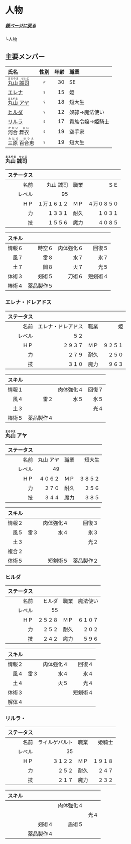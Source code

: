 # 人物

##### [親ページに戻る](../README.md)
└人物

## 主要メンバー

|氏名|性別|年齢|職業|
|:---|:---:|---:|:---|
|[<ruby>丸山 誠司<rp>（</rp><rt>まるやま　せいじ</rt><rp>）](#anchor1)</rp></ruby>|♂|30|SE|
|[エレナ](#anchor2)|♀|15|姫|
|[<ruby>丸山<rp>（</rp><rt>まるやま</rt><rp>）</rp></ruby> アヤ](#anchor3)|♀|18|短大生|
|[ヒルダ](#anchor4)|♀|12|奴隷→魔法使い|
|[リルラ](#anchor5)|♀|17|貴族令嬢→姫騎士|
|<ruby>河合 舞衣<rp>（</rp><rt>かわい　まい</rt><rp>）</rp></ruby>|♀|19|空手家|
|<ruby>三原 百合恵<rp>（</rp><rt>みはら　ゆりえ</rt><rp>）</rp></ruby>|♀|19|短大生|

<a id="anchor1"></a>
<a href="#anchor1"></a>
### <ruby>丸山 誠司<rp></rp><rt>まるやま　せいじ</rt><rp></rp></ruby>  

|ステータス | |||
|---:|---:|---:|---:|
|名前|丸山 誠司|職業|ＳＥ|
|レベル|95|
|ＨＰ|１万１６１２|ＭＰ|４万０８５０|
|力|１３３１|耐久|１０３１|
|技|１５５６|魔力|４０８５|

|スキル | |||
|---:|---:|---:|---:|
|情報６|時空６|肉体強化６|回復５|
|風７|雷８|水７|氷７|
|土７|闇８|火７|光５|
|体術３|剣術５|刀術６|短剣術４|
|棒術４|薬品製作５|

<a id="anchor2"></a>
<a href="#anchor2"></a>
### エレナ・ドレアドス  

|ステータス | |||
|---:|---:|---:|---:|
|名前|エレナ・ドレアドス|職業|姫|
|レベル|５２|
|ＨＰ|２９３７|ＭＰ|９２５１|
|力|２７９|耐久|２５０|
|技|３１０|魔力|９６３|

|スキル | |||
|---:|---:|---:|---:|
|情報１||肉体強化４|回復７|
|風４|雷２|水５|氷５|
|土３|||光４|
|棒術５|薬品製作４|

<a id="anchor3"></a>
<a href="#anchor3"></a>
### <ruby>丸山<rp></rp><rt>まるやま</rt><rp></rp></ruby> アヤ  

|ステータス | |||
|---:|---:|---:|---:|
|名前|丸山 アヤ|職業|短大生|
|レベル|49|
|ＨＰ|４０６２|ＭＰ|３８５２|
|力|２７０|耐久|２５６|
|技|３４４|魔力|３８５|

|スキル | |||
|---:|---:|---:|---:|
|情報２||肉体強化４|回復３|
|風５|雷３|水４|氷３|
|土３|||光２|
|複合２||||
|体術５||短剣術５|薬品製作２|

<a id="anchor4"></a>
<a href="#anchor4"></a>
### ヒルダ  

|ステータス | |||
|---:|---:|---:|---:|
|名前|ヒルダ|職業|魔法使い|
|レベル|55|
|ＨＰ|２５２８|ＭＰ|６１０７|
|力|２５２|耐久|２０２|
|技|２４２|魔力|５９６|

|スキル | |||
|---:|---:|---:|---:|
|情報２||肉体強化４|回復４|
|風４|雷３|水４|氷４|
|土４||火５|光４|
|体術３|||短剣術４|
|解体４||

<a id="anchor5"></a>
<a href="#anchor5"></a>
### リルラ・  

|ステータス | |||
|---:|---:|---:|---:|
|名前|ライルゲバルト|職業|姫騎士|
|レベル|35|
|ＨＰ|３１２２|ＭＰ|１９１８|
|力|２５２|耐久|２４７|
|技|２１７|魔力|２３２|

|スキル | |||
|---:|---:|---:|---:|
|||肉体強化４||
||||光４|
||剣術４|盾術５||
||薬品製作４|
